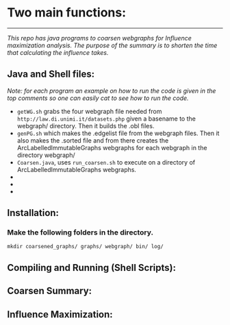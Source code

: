 # Two main functions:
------------------------

_This repo has java programs to coarsen webgraphs for Influence maximization analysis. The purpose of the summary is to shorten the time that calculating the influence takes._

Java and Shell files:
---------------------
_Note: for each program an example on how to run the code is given in the top comments so one can easily cat <program> to see how to run the code._


- `getWG.sh` grabs the four webgraph file needed from `http://law.di.unimi.it/datasets.php` given a basename to the webgraph/ directory. Then it builds the .obl files.
- `genPG.sh` which makes the .edgelist file from the webgraph files. Then it also makes the .sorted file and from there creates the ArcLabelledImmutableGraphs webgraphs for each webgraph in the directory webgraph/ 
- `Coarsen.java`, uses `run_coarsen.sh` to execute on a directory of ArcLabelledImmutableGraphs webgraphs.   
- 
-
- 

Installation:
--------------
### Make the following folders in the directory.

`mkdir coarsened_graphs/ graphs/ webgraph/ bin/ log/`


Compiling and Running (Shell Scripts):
--------------------------------------


Coarsen Summary:
----------------




Influence Maximization:
-------------------------

